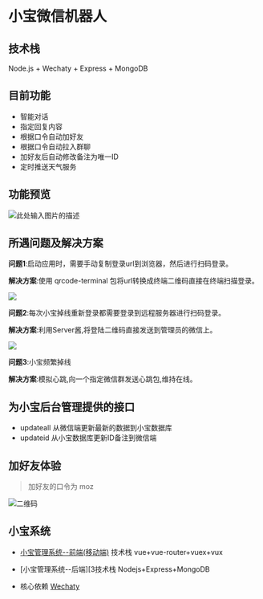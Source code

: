 # 小宝微信机器人
## 技术栈
Node.js + Wechaty + Express + MongoDB
## 目前功能
- 智能对话
- 指定回复内容
- 根据口令自动加好友
- 根据口令自动拉入群聊
- 加好友后自动修改备注为唯一ID
- 定时推送天气服务

## 功能预览
![此处输入图片的描述][1]

## 所遇问题及解决方案

**问题1**:启动应用时，需要手动复制登录url到浏览器，然后进行扫码登录。

**解决方案**:使用 qrcode-terminal 包将url转换成终端二维码直接在终端扫描登录。

![](http://mozlee.com/githubimg/WX20180522-111836@2x.webp)

**问题2**:每次小宝掉线重新登录都需要登录到远程服务器进行扫码登录。

**解决方案**:利用Server酱,将登陆二维码直接发送到管理员的微信上。

![](http://mozlee.com/githubimg/WechatIMG29.webp)

**问题3**:小宝频繁掉线

**解决方案**:模拟心跳,向一个指定微信群发送心跳包,维持在线。


## 为小宝后台管理提供的接口
- updateall
从微信端更新最新的数据到小宝数据库
- updateid
从小宝数据库更新ID备注到微信端
## 加好友体验
> 加好友的口令为 moz

![二维码](http://mozlee.com/githubimg/xbewm.jpeg)

## 小宝系统
- [小宝管理系统--前端(移动端)][2] 技术栈 vue+vue-router+vuex+vux

- [小宝管理系统--后端][3技术栈 Nodejs+Express+MongoDB

- 核心依赖 [Wechaty](https://github.com/Chatie/wechaty)

  [1]: http://mozlee.com/githubimg/xbrobot.jpg
  [2]: https://github.com/MozLee/XiaoBaoManagement
  [3]: https://github.com/MozLee/XiaoBaoSystem
